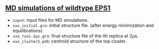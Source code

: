 ## [MD simulations of wildtype EPS1](./)
- `input`: input files for MD simulations.
- `xxx_initial.gro`: initial structure file. (after energy minimization and equilibrations)
- `xxx_runi-2μs.gro`: final structure file of the ith replica at 2μs.
- `xxx_cluster1.pdb`: centroid structure of the top cluster.
